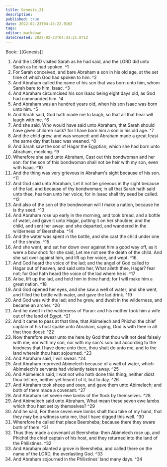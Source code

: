 ```yaml
---
title: Genesis_21
description: 
published: true
date: 2022-02-23T04:43:22.916Z
tags: 
editor: markdown
dateCreated: 2022-02-23T04:43:21.071Z
---
```


 Book:: [[Genesis]]
 1. And the LORD visited Sarah as he had said, and the LORD did unto Sarah as he had spoken. ^1
 2. For Sarah conceived, and bare Abraham a son in his old age, at the set time of which God had spoken to him. ^2
 3. And Abraham called the name of his son that was born unto him, whom Sarah bare to him, Isaac. ^3
 4. And Abraham circumcised his son Isaac being eight days old, as God had commanded him. ^4
 5. And Abraham was an hundred years old, when his son Isaac was born unto him. ^5
 6. And Sarah said, God hath made me to laugh, so that all that hear will laugh with me. ^6
 7. And she said, Who would have said unto Abraham, that Sarah should have given children suck? for I have born him a son in his old age. ^7
 8. And the child grew, and was weaned: and Abraham made a great feast the same day that Isaac was weaned. ^8
 9. And Sarah saw the son of Hagar the Egyptian, which she had born unto Abraham, mocking. ^9
 10. Wherefore she said unto Abraham, Cast out this bondwoman and her son: for the son of this bondwoman shall not be heir with my son, even with Isaac. ^10
 11. And the thing was very grievous in Abraham's sight because of his son. ^11
 12. And God said unto Abraham, Let it not be grievous in thy sight because of the lad, and because of thy bondwoman; in all that Sarah hath said unto thee, hearken unto her voice; for in Isaac shall thy seed be called. ^12
 13. And also of the son of the bondwoman will I make a nation, because he is thy seed. ^13
 14. And Abraham rose up early in the morning, and took bread, and a bottle of water, and gave it unto Hagar, putting it on her shoulder, and the child, and sent her away: and she departed, and wandered in the wilderness of Beersheba. ^14
 15. And the water was spent in the bottle, and she cast the child under one of the shrubs. ^15
 16. And she went, and sat her down over against him a good way off, as it were a bow shot: for she said, Let me not see the death of the child. And she sat over against him, and lift up her voice, and wept. ^16
 17. And God heard the voice of the lad; and the angel of God called to Hagar out of heaven, and said unto her, What aileth thee, Hagar? fear not; for God hath heard the voice of the lad where he is. ^17
 18. Arise, lift up the lad, and hold him in thine hand; for I will make him a great nation. ^18
 19. And God opened her eyes, and she saw a well of water; and she went, and filled the bottle with water, and gave the lad drink. ^19
 20. And God was with the lad; and he grew, and dwelt in the wilderness, and became an archer. ^20
 21. And he dwelt in the wilderness of Paran: and his mother took him a wife out of the land of Egypt. ^21
 22. And it came to pass at that time, that Abimelech and Phichol the chief captain of his host spake unto Abraham, saying, God is with thee in all that thou doest: ^22
 23. Now therefore swear unto me here by God that thou wilt not deal falsely with me, nor with my son, nor with my son's son: but according to the kindness that I have done unto thee, thou shalt do unto me, and to the land wherein thou hast sojourned. ^23
 24. And Abraham said, I will swear. ^24
 25. And Abraham reproved Abimelech because of a well of water, which Abimelech's servants had violently taken away. ^25
 26. And Abimelech said, I wot not who hath done this thing; neither didst thou tell me, neither yet heard I of it, but to day. ^26
 27. And Abraham took sheep and oxen, and gave them unto Abimelech; and both of them made a covenant. ^27
 28. And Abraham set seven ewe lambs of the flock by themselves. ^28
 29. And Abimelech said unto Abraham, What mean these seven ewe lambs which thou hast set by themselves? ^29
 30. And he said, For these seven ewe lambs shalt thou take of my hand, that they may be a witness unto me, that I have digged this well. ^30
 31. Wherefore he called that place Beersheba; because there they sware both of them. ^31
 32. Thus they made a covenant at Beersheba: then Abimelech rose up, and Phichol the chief captain of his host, and they returned into the land of the Philistines. ^32
 33. And Abraham planted a grove in Beersheba, and called there on the name of the LORD, the everlasting God. ^33
 34. And Abraham sojourned in the Philistines' land many days. ^34
